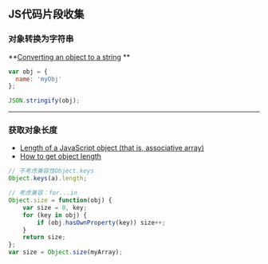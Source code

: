 ## JS代码片段收集

### 对象转换为字符串
**[Converting an object to a string](http://stackoverflow.com/questions/5612787/converting-an-object-to-a-string) **

```javascript
var obj = {
  name: 'myObj'
};

JSON.stringify(obj);
```

***

### 获取对象长度

* [Length of a JavaScript object (that is, associative array)](http://stackoverflow.com/questions/5223/length-of-a-javascript-object-that-is-associative-array)
* [How to get object length](http://stackoverflow.com/questions/5533192/how-to-get-object-length)

```javascript
// 不考虑兼容性Object.keys
Object.keys(a).length;

// 考虑兼容：for...in
Object.size = function(obj) {
    var size = 0, key;
    for (key in obj) {
        if (obj.hasOwnProperty(key)) size++;
    }
    return size;
};
var size = Object.size(myArray);
```

